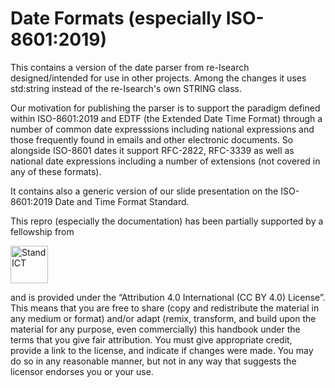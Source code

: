 # Date Formats (especially ISO-8601:2019) 
This contains a version of the date parser from re-Isearch designed/intended for use in other projects. Among the changes it uses std:string instead of the re-Isearch's own STRING class.

Our motivation for publishing the parser is to support the paradigm defined within ISO-8601:2019 and EDTF (the Extended Date Time Format) through a number of common date expresssions including national expressions and those frequently found in emails and other electronic documents. So alongside ISO-8601 dates it support RFC-2822, RFC-3339 as well as national date expressions including a number of extensions (not covered in any of these formats).

It contains also a generic version of our slide presentation on the ISO-8601:2019 Date and Time Format Standard. 

This repro (especially the documentation) has been partially supported by a fellowship from

[<IMG HEIGHT="60" SRC="https://2020.standict.eu/sites/all/themes/dotte/logo.png" ALT="StandICT">](http://standict.eu/)

 and is provided under the  “Attribution 4.0 International (CC BY 4.0) License”. This means that you are free to share (copy and redistribute the material in any medium or format) and/or adapt (remix, transform, and build upon the material for any purpose, even commercially) this handbook under the terms that you give fair attribution.  You must give appropriate credit, provide a link to the  license, and indicate if changes were made. You may do so in any reasonable manner, but not in any way that suggests the licensor endorses you or your use. 
